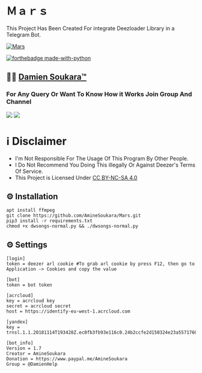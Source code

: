 # Ｍａｒｓ
This Project Has Been Created For integrate Deezloader Library in a Telegram Bot.

[![Mars](https://telegra.ph/file/d04f98809ff3079f17bcd.jpg )](https://telegram.dog/MarsRobot)


[![forthebadge made-with-python](http://ForTheBadge.com/images/badges/made-with-python.svg)](https://www.python.org/)


## 👨‍💻 [Damien Soukara™](https://t.me/AmineSoukara)

### For Any Query Or Want To Know How it Works Join Group And Channel 

<a href="https://t.me/HelpBdarija"><img src="https://img.shields.io/badge/Join-Telegram%20Channel-red.svg?logo=Telegram"></a>
<a href="https://t.me/DamienHelp"><img src="https://img.shields.io/badge/Join-Telegram%20Group-blue.svg?logo=telegram"></a>
# ℹ Disclaimer

- I'm Not Responsible For The Usage Of This Program By Other People.
- I Do Not Recommend You Doing This illegally Or Against Deezer's Terms Of Service.
- This Project is Licensed Under [CC BY-NC-SA 4.0](https://creativecommons.org/licenses/by-nc-sa/4.0/)

## ⚙ Installation
	apt install ffmpeg
	git clone https://github.com/AmineSoukara/Mars.git
	pip3 install -r requirements.txt
	chmod +x dwsongs-normal.py && ./dwsongs-normal.py

## ⚙ Settings
	[login]
	token = deezer arl cookie #To grab arl cookie by press F12, then go to Application -> Cookies and copy the value
	
	[bot]
	token = bot token

	[acrcloud]
	key = acrcloud key
	secret = acrcloud secret
	host = https://identify-eu-west-1.acrcloud.com

	[yandex]
	key = trnsl.1.1.20181114T193428Z.ec0fb3fb93e116c0.24b2ccfe2d150324e23a5571760e9a827d953003

	[bot_info]
	Version = 1.7
	Creator = AmineSoukara
	Donation = https://www.paypal.me/AmineSoukara
	Group = @DamienHelp
